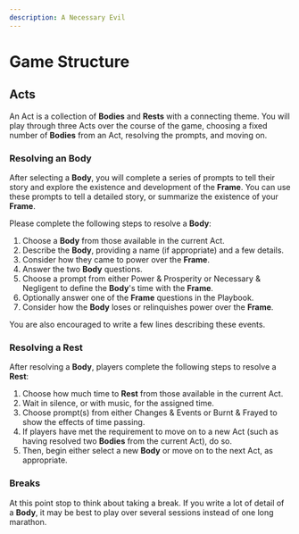 ```yaml
---
description: A Necessary Evil
---
```


# Game Structure

## Acts

An Act is a collection of **Bodies** and **Rests** with a connecting theme. You will play through three Acts over the course of the game, choosing a fixed number of **Bodies** from an Act, resolving the prompts, and moving on.

### Resolving an Body

After selecting a **Body**, you will complete a series of prompts to tell their story and explore the existence and development of the **Frame**. You can use these prompts to tell a detailed story, or summarize the existence of your **Frame**.  


Please complete the following steps to resolve a **Body**:

1. Choose a **Body** from those available in the current Act.
2. Describe the **Body**, providing a name \(if appropriate\) and a few details.
3. Consider how they came to power over the **Frame**.
4. Answer the two **Body** questions.
5. Choose a prompt from either Power & Prosperity or Necessary & Negligent to define the **Body**'s time with the **Frame**.
6. Optionally answer one of the **Frame** questions in the Playbook.
7. Consider how the **Body** loses or relinquishes power over the **Frame**.

You are also encouraged to write a few lines describing these events.

### Resolving a Rest

After resolving a **Body**, players complete the following steps to resolve a **Rest**:

1. Choose how much time to **Rest** from those available in the current Act.
2. Wait in silence, or with music, for the assigned time.
3. Choose prompt\(s\) from either Changes & Events or Burnt & Frayed to show the effects of time passing.
4. If players have met the requirement to move on to a new Act \(such as having resolved two **Bodies** from the current Act\), do so.
5. Then, begin either select a new **Body** or move on to the next Act, as appropriate.

### Breaks

At this point stop to think about taking a break. If you write a lot of detail of a **Body**, it may be best to play over several sessions instead of one long marathon.

